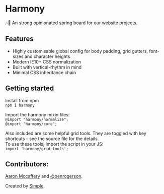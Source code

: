 # Harmony

🎶🙌 An strong opinionated spring board for our website projects.

## Features

- Highly customisable global config for body padding, grid gutters, font-sizes and character heights
- Modern IE10+ CSS normalization
- Built with vertical-rhythm in mind
- Minimal CSS inheritance chain

## Getting started

Install from npm<br>
`npm i harmony`

Import the harmony mixin files:<br>
`@import "harmony/normalize";`<br>
`@import "harmony/core";`

Also included are some helpful grid tools.
They are toggled with key shortcuts - see the source file for the details.<br>
To use these tools, import the script in your JS:<br>
`import 'harmony/grid-tools';`

## Contributors:
[Aaron Mccaffery](https://github.com/aaronmccaffery) and [@benrogerson](https://twitter.com/benrogerson).

Created by [Simple](https://simple.com.au/).
